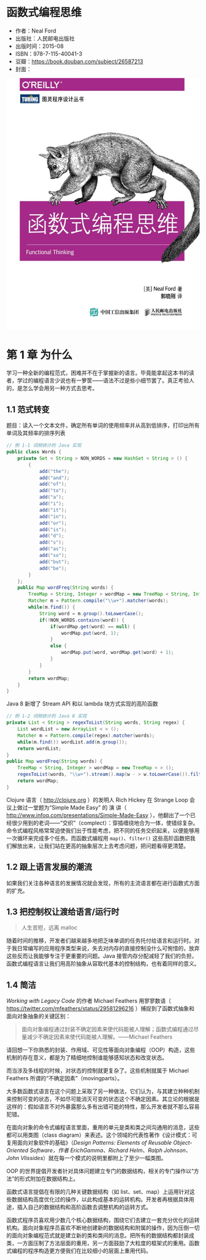 # 函数式编程思维

- 作者：Neal Ford
- 出版社：人民邮电出版社
- 出版时间：2015-08
- ISBN：978-7-115-40041-3
- 豆瓣：https://book.douban.com/subject/26587213
- 封面：

![](../../../../image/2024/11/978-7-115-40041-3.jpg)

# 第 1 章 为什么

学习一种全新的编程范式，困难并不在于掌握新的语言。毕竟能拿起这本书的读者，学过的编程语言少说也有一箩筐——语法不过是些小细节罢了。真正考验人的，是怎么学会用另一种方式去思考。

## 1.1 范式转变

题目：读入一个文本文件，确定所有单词的使用频率并从高到低排序，打印出所有单词及其频率的排序列表

```java
// 例 1-1 词频统计的 Java 实现
public class Words {
	private Set < String > NON_WORDS = new HashSet < String > () {
		{
			add("the");
			add("and");
			add("of");
			add("to");
			add("a");
			add("i");
			add("it");
			add("in");
			add("or");
			add("is");
			add("d");
			add("s");
			add("as");
			add("so");
			add("but");
			add("be");
		}
	};
	public Map wordFreq(String words) {
		TreeMap < String, Integer > wordMap = new TreeMap < String, Integer > ();
		Matcher m = Pattern.compile("\\w+").matcher(words);
		while(m.find()) {
			String word = m.group().toLowerCase();
			if(!NON_WORDS.contains(word)) {
				if(wordMap.get(word) == null) {
					wordMap.put(word, 1);
				}
				else {
					wordMap.put(word, wordMap.get(word) + 1);
				}
			}
		}
		return wordMap;
	}
}
```

Java 8 新增了 Stream API 和以 lambda 块方式实现的高阶函数

```java
// 例 1-2 词频统计的 Java 8 实现
private List < String > regexToList(String words, String regex) {
	List wordList = new ArrayList < > ();
	Matcher m = Pattern.compile(regex).matcher(words);
	while(m.find()) wordList.add(m.group());
	return wordList;
}
public Map wordFreq(String words) {
	TreeMap < String, Integer > wordMap = new TreeMap < > ();
	regexToList(words, "\\w+").stream().map(w - > w.toLowerCase()).filter(w - > !NON_WORDS.contains(w)).forEach(w - > wordMap.put(w, wordMap.getOrDefault(w, 0) + 1));
	return wordMap;
}
```

Clojure 语言（ http://clojure.org ）的发明人 Rich Hickey 在 Strange Loop 会议上做过一堂题为“Simple Made Easy” 的 演 讲（ http://www.infoq.com/presentations/Simple-Made-Easy ），他翻出了一个已经很少用到的老词——“交织”（complect）：穿插缠绕地合为一体，使错综复杂。命令式编程风格常常迫使我们出于性能考虑，把不同的任务交织起来，以便能够用一次循环来完成多个任务。而函数式编程用 `map()`、`filter()` 这些高阶函数把我们解放出来，让我们站在更高的抽象层次上去考虑问题，把问题看得更清楚。

## 1.2 跟上语言发展的潮流

如果我们关注各种语言的发展情况就会发现，所有的主流语言都在进行函数式方面的扩充。

## 1.3 把控制权让渡给语言/运行时

> 人生苦短，远离 malloc

随着时间的推移，开发者们越来越多地把乏味单调的任务托付给语言和运行时。对于我日常编写的应用程序类型来说，失去对内存的直接控制没什么可惋惜的，放弃这些反而让我能够专注于更重要的问题。Java 接管内存分配减轻了我们的负担，函数式编程语言让我们用高阶抽象从容取代基本的控制结构，也有着同样的意义。

## 1.4 简洁

*Working with Legacy Code* 的作者 Michael Feathers 用寥寥数语（ https://twitter.com/mfeathers/status/29581296216 ）捕捉到了函数式抽象和面向对象抽象的关键区别：

> 面向对象编程通过封装不确定因素来使代码能被人理解；函数式编程通过尽量减少不确定因素来使代码能被人理解。——Michael Feathers

请回想一下你熟悉的封装、作用域、可见性等面向对象编程（OOP）构造，这些机制的存在意义，都是为了精细地控制谁能够感知状态和改变状态。

而当涉及多线程的时候，对状态的控制就更复杂了。这些机制就属于 Michael Feathers 所谓的“不确定因素”（movingparts）。

大多数函数式语言在这个问题上采取了另一种做法，它们认为，与其建立种种机制来控制可变的状态，不如尽可能消灭可变的状态这个不确定因素。其立论的根据是这样的：假如语言不对外暴露那么多有出错可能的特性，那么开发者就不那么容易犯错。

在面向对象的命令式编程语言里面，重用的单元是类和类之间沟通用的消息，这些都可以用类图（class diagram）来表述。这个领域的代表性著作《设计模式：可复用面向对象软件的基础》（*Design Patterns: Elements of Reusable Object-Oriented Software，作者 ErichGamma、Richard Helm、Ralph Johnson、John Vlissides*）就在每一个模式的说明里都附上了至少一幅类图。

OOP 的世界提倡开发者针对具体问题建立专门的数据结构，相关的专门操作以“方法”的形式附加在数据结构上。

函数式语言提倡在有限的几种关键数据结构（如 list、set、map）上运用针对这些数据结构高度优化过的操作，以此构成基本的运转机构。开发者再根据具体用途，插入自己的数据结构和高阶函数去调整机构的运转方式。

函数式程序员喜欢用少数几个核心数据结构，围绕它们去建立一套充分优化的运转机构。面向对象程序员喜欢不断地创建新的数据结构和附属的操作，因为压倒一切的面向对象编程范式就是建立新的类和类间的消息。把所有的数据结构都封装成类，一方面压制了方法层面的重用，另一方面鼓励了大粒度的框架式的重用。函数式编程的程序构造更方便我们在比较细小的层面上重用代码。

